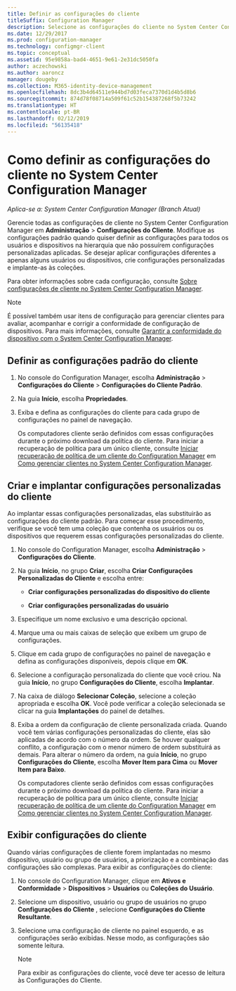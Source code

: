 ```yaml
---
title: Definir as configurações do cliente
titleSuffix: Configuration Manager
description: Selecione as configurações do cliente no System Center Configuration Manager.
ms.date: 12/29/2017
ms.prod: configuration-manager
ms.technology: configmgr-client
ms.topic: conceptual
ms.assetid: 95e9858a-bad4-4651-9e61-2e31dc5050fa
author: aczechowski
ms.author: aaroncz
manager: dougeby
ms.collection: M365-identity-device-management
ms.openlocfilehash: 8dc3b4d64511e944bd7d03feca7370d1d4b5d8b6
ms.sourcegitcommit: 874d78f08714a509f61c52b154387268f5b73242
ms.translationtype: HT
ms.contentlocale: pt-BR
ms.lasthandoff: 02/12/2019
ms.locfileid: "56135418"
---
```

# <a name="how-to-configure-client-settings-in-system-center-configuration-manager"></a>Como definir as configurações do cliente no System Center Configuration Manager

*Aplica-se a: System Center Configuration Manager (Branch Atual)*

Gerencie todas as configurações de cliente no System Center Configuration Manager em **Administração** > **Configurações do Cliente**. Modifique as configurações padrão quando quiser definir as configurações para todos os usuários e dispositivos na hierarquia que não possuírem configurações personalizadas aplicadas. Se desejar aplicar configurações diferentes a apenas alguns usuários ou dispositivos, crie configurações personalizadas e implante-as às coleções.  

Para obter informações sobre cada configuração, consulte [Sobre configurações de cliente no System Center Configuration Manager](../../../core/clients/deploy/about-client-settings.md).

> [!NOTE]  
>  É possível também usar itens de configuração para gerenciar clientes para avaliar, acompanhar e corrigir a conformidade de configuração de dispositivos. Para mais informações, consulte [Garantir a conformidade do dispositivo com o System Center Configuration Manager](../../../compliance/understand/ensure-device-compliance.md).  

##  <a name="configure-the-default-client-settings"></a>Definir as configurações padrão do cliente    

1. No console do Configuration Manager, escolha **Administração** > **Configurações do Cliente** > **Configurações do Cliente Padrão**.  

2. Na guia **Início**, escolha **Propriedades**.  

3. Exiba e defina as configurações do cliente para cada grupo de configurações no painel de navegação.  

   Os computadores cliente serão definidos com essas configurações durante o próximo download da política do cliente. Para iniciar a recuperação de política para um único cliente, consulte [Iniciar recuperação de política de um cliente do Configuration Manager](../../../core/clients/manage/manage-clients.md#BKMK_PolicyRetrieval) em [Como gerenciar clientes no System Center Configuration Manager](../../../core/clients/manage/manage-clients.md).  

##  <a name="create-and-deploy-custom-client-settings"></a>Criar e implantar configurações personalizadas do cliente  
Ao implantar essas configurações personalizadas, elas substituirão as configurações do cliente padrão. Para começar esse procedimento, verifique se você tem uma coleção que contenha os usuários ou os dispositivos que requerem essas configurações personalizadas do cliente.  

1. No console do Configuration Manager, escolha **Administração** > **Configurações do Cliente**.  

2. Na guia **Início**, no grupo **Criar**, escolha **Criar Configurações Personalizadas do Cliente** e escolha entre:  

   -   **Criar configurações personalizadas do dispositivo do cliente**  

   -   **Criar configurações personalizadas do usuário**  

3. Especifique um nome exclusivo e uma descrição opcional.  

4. Marque uma ou mais caixas de seleção que exibem um grupo de configurações.  

5. Clique em cada grupo de configurações no painel de navegação e defina as configurações disponíveis, depois clique em **OK**.   

6. Selecione a configuração personalizada do cliente que você criou. Na guia **Início**, no grupo **Configurações do Cliente**, escolha **Implantar**.  

7. Na caixa de diálogo **Selecionar Coleção**, selecione a coleção apropriada e escolha **OK**. Você pode verificar a coleção selecionada se clicar na guia **Implantações** do painel de detalhes.  

8. Exiba a ordem da configuração de cliente personalizada criada. Quando você tem várias configurações personalizadas do cliente, elas são aplicadas de acordo com o número da ordem. Se houver qualquer conflito, a configuração com o menor número de ordem substituirá as demais. Para alterar o número da ordem, na guia **Início**, no grupo **Configurações do Cliente**, escolha **Mover Item para Cima** ou **Mover Item para Baixo**.  

   Os computadores cliente serão definidos com essas configurações durante o próximo download da política do cliente. Para iniciar a recuperação de política para um único cliente, consulte [Iniciar recuperação de política de um cliente do Configuration Manager](../../../core/clients/manage/manage-clients.md#BKMK_PolicyRetrieval) em [Como gerenciar clientes no System Center Configuration Manager](../../../core/clients/manage/manage-clients.md).  



##  <a name="view-client-settings"></a>Exibir configurações do cliente  
 Quando várias configurações de cliente forem implantadas no mesmo dispositivo, usuário ou grupo de usuários, a priorização e a combinação das configurações são complexas. Para exibir as configurações do cliente:  

1.  No console do Configuration Manager, clique em **Ativos e Conformidade** > **Dispositivos** > **Usuários** ou **Coleções do Usuário**.  

3.  Selecione um dispositivo, usuário ou grupo de usuários no grupo **Configurações do Cliente** , selecione **Configurações do Cliente Resultante**.  

4.  Selecione uma configuração de cliente no painel esquerdo, e as configurações serão exibidas. Nesse modo, as configurações são somente leitura. 

    > [!NOTE]  
    >  Para exibir as configurações do cliente, você deve ter acesso de leitura às Configurações do Cliente.  

    
